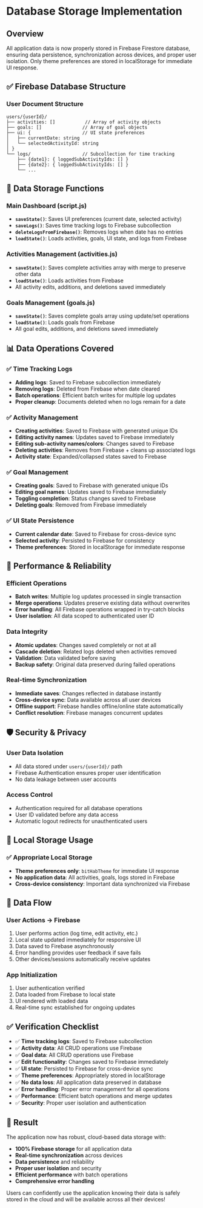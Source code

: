 # Database Storage Implementation

## Overview
All application data is now properly stored in Firebase Firestore database, ensuring data persistence, synchronization across devices, and proper user isolation. Only theme preferences are stored in localStorage for immediate UI response.

## ✅ **Firebase Database Structure**

### **User Document Structure**
```
users/{userId}/
├── activities: []           // Array of activity objects
├── goals: []               // Array of goal objects  
├── ui: {                   // UI state preferences
│   ├── currentDate: string
│   └── selectedActivityId: string
│ }
└── logs/                   // Subcollection for time tracking
    ├── {date1}: { loggedSubActivityIds: [] }
    ├── {date2}: { loggedSubActivityIds: [] }
    └── ...
```

## 🔧 **Data Storage Functions**

### **Main Dashboard (script.js)**
- **`saveState()`**: Saves UI preferences (current date, selected activity)
- **`saveLogs()`**: Saves time tracking logs to Firebase subcollection
- **`deleteLogsFromFirebase()`**: Removes logs when date has no entries
- **`loadState()`**: Loads activities, goals, UI state, and logs from Firebase

### **Activities Management (activities.js)**
- **`saveState()`**: Saves complete activities array with merge to preserve other data
- **`loadState()`**: Loads activities from Firebase
- All activity edits, additions, and deletions saved immediately

### **Goals Management (goals.js)**
- **`saveState()`**: Saves complete goals array using update/set operations
- **`loadState()`**: Loads goals from Firebase
- All goal edits, additions, and deletions saved immediately

## 📊 **Data Operations Covered**

### **✅ Time Tracking Logs**
- **Adding logs**: Saved to Firebase subcollection immediately
- **Removing logs**: Deleted from Firebase when date cleared
- **Batch operations**: Efficient batch writes for multiple log updates
- **Proper cleanup**: Documents deleted when no logs remain for a date

### **✅ Activity Management**
- **Creating activities**: Saved to Firebase with generated unique IDs
- **Editing activity names**: Updates saved to Firebase immediately
- **Editing sub-activity names/colors**: Changes saved to Firebase
- **Deleting activities**: Removes from Firebase + cleans up associated logs
- **Activity state**: Expanded/collapsed states saved to Firebase

### **✅ Goal Management**
- **Creating goals**: Saved to Firebase with generated unique IDs
- **Editing goal names**: Updates saved to Firebase immediately
- **Toggling completion**: Status changes saved to Firebase
- **Deleting goals**: Removed from Firebase immediately

### **✅ UI State Persistence**
- **Current calendar date**: Saved to Firebase for cross-device sync
- **Selected activity**: Persisted to Firebase for consistency
- **Theme preferences**: Stored in localStorage for immediate response

## 🚀 **Performance & Reliability**

### **Efficient Operations**
- **Batch writes**: Multiple log updates processed in single transaction
- **Merge operations**: Updates preserve existing data without overwrites
- **Error handling**: All Firebase operations wrapped in try-catch blocks
- **User isolation**: All data scoped to authenticated user ID

### **Data Integrity**
- **Atomic updates**: Changes saved completely or not at all
- **Cascade deletion**: Related logs deleted when activities removed
- **Validation**: Data validated before saving
- **Backup safety**: Original data preserved during failed operations

### **Real-time Synchronization**
- **Immediate saves**: Changes reflected in database instantly
- **Cross-device sync**: Data available across all user devices
- **Offline support**: Firebase handles offline/online state automatically
- **Conflict resolution**: Firebase manages concurrent updates

## 🛡️ **Security & Privacy**

### **User Data Isolation**
- All data stored under `users/{userId}/` path
- Firebase Authentication ensures proper user identification
- No data leakage between user accounts

### **Access Control**
- Authentication required for all database operations
- User ID validated before any data access
- Automatic logout redirects for unauthenticated users

## 📱 **Local Storage Usage**

### **✅ Appropriate Local Storage**
- **Theme preferences only**: `bitHabTheme` for immediate UI response
- **No application data**: All activities, goals, logs stored in Firebase
- **Cross-device consistency**: Important data synchronized via Firebase

## 🔄 **Data Flow**

### **User Actions → Firebase**
1. User performs action (log time, edit activity, etc.)
2. Local state updated immediately for responsive UI
3. Data saved to Firebase asynchronously
4. Error handling provides user feedback if save fails
5. Other devices/sessions automatically receive updates

### **App Initialization**
1. User authentication verified
2. Data loaded from Firebase to local state
3. UI rendered with loaded data
4. Real-time sync established for ongoing updates

## ✅ **Verification Checklist**

- ✅ **Time tracking logs**: Saved to Firebase subcollection
- ✅ **Activity data**: All CRUD operations use Firebase
- ✅ **Goal data**: All CRUD operations use Firebase  
- ✅ **Edit functionality**: Changes saved to Firebase immediately
- ✅ **UI state**: Persisted to Firebase for cross-device sync
- ✅ **Theme preferences**: Appropriately stored in localStorage
- ✅ **No data loss**: All application data preserved in database
- ✅ **Error handling**: Proper error management for all operations
- ✅ **Performance**: Efficient batch operations and merge updates
- ✅ **Security**: Proper user isolation and authentication

## 🎯 **Result**

The application now has robust, cloud-based data storage with:
- **100% Firebase storage** for all application data
- **Real-time synchronization** across devices
- **Data persistence** and reliability
- **Proper user isolation** and security
- **Efficient performance** with batch operations
- **Comprehensive error handling**

Users can confidently use the application knowing their data is safely stored in the cloud and will be available across all their devices!
